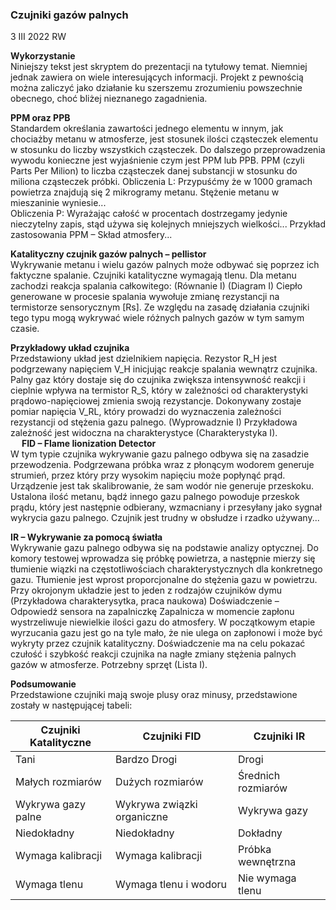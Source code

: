 ### Czujniki gazów palnych
3 III 2022 RW

**Wykorzystanie**<br/>
Niniejszy tekst jest skryptem do prezentacji na tytułowy temat. Niemniej jednak zawiera on wiele interesujących informacji. Projekt z pewnością można zaliczyć jako działanie ku szerszemu zrozumieniu powszechnie obecnego, choć bliżej nieznanego zagadnienia.

**PPM oraz PPB**<br/>
Standardem określania zawartości jednego elementu w innym, jak chociażby metanu w atmosferze, jest stosunek ilości cząsteczek elementu w stosunku do liczby wszystkich cząsteczek. Do dalszego przeprowadzenia wywodu konieczne jest wyjaśnienie czym jest PPM lub PPB. PPM (czyli Parts Per Milion) to liczba cząsteczek danej substancji w stosunku do miliona cząsteczek próbki. 
Obliczenia L: Przypuśćmy że w 1000 gramach powietrza znajdują się 2 mikrogramy metanu. Stężenie metanu w mieszaninie wyniesie...	
Obliczenia P: Wyrażając całość w procentach dostrzegamy jedynie nieczytelny zapis, stąd używa się kolejnych mniejszych wielkości... Przykład zastosowania PPM – Skład atmosfery... <br/>

**Katalityczny czujnik gazów palnych – pellistor**<br/>
Wykrywanie metanu i wielu gazów palnych może odbywać się poprzez ich faktyczne spalanie. Czujniki katalityczne wymagają tlenu. Dla metanu zachodzi reakcja spalania całkowitego: (Równanie I)
(Diagram I) Ciepło generowane w procesie spalania wywołuje zmianę rezystancji na termistorze sensorycznym [Rs]. Ze względu na zasadę działania czujniki tego typu  mogą wykrywać wiele różnych palnych gazów w tym samym czasie.<br/>

**Przykładowy układ czujnika**<br/>
Przedstawiony układ jest dzielnikiem napięcia. Rezystor R_H jest podgrzewany napięciem V_H inicjując reakcje spalania wewnątrz czujnika. Palny gaz który dostaje się do czujnika zwiększa intensywność reakcji i cieplnie wpływa na termistor R_S, 
który w zależności od charakterystyki prądowo-napięciowej zmienia swoją rezystancje. Dokonywany zostaje pomiar napięcia V_RL, który prowadzi do wyznaczenia zależności rezystancji od stężenia gazu palnego. (Wyprowadznie I)
Przykładowa zależność jest widoczna na charakterystyce (Charakterystyka I).<br/>
 
**FID – Flame Iionization Detector**<br/>
W tym typie czujnika wykrywanie gazu palnego odbywa się na zasadzie przewodzenia. Podgrzewana próbka wraz z płonącym wodorem generuje strumień, przez który przy wysokim napięciu może popłynąć prąd. Urządzenie jest tak skalibrowanie, że sam wodór nie generuje przeskoku. Ustalona ilość metanu, bądź innego gazu palnego powoduje przeskok prądu, który jest następnie odbierany, wzmacniany i przesyłany jako sygnał wykrycia gazu palnego. Czujnik jest trudny w obsłudze i rzadko używany...<br/>

**IR – Wykrywanie za pomocą światła**<br/>
Wykrywanie gazu palnego odbywa się na podstawie analizy optycznej. Do komory testowej wprowadza się próbkę powietrza, a następnie mierzy się tłumienie wiązki na częstotliwościach charakterystycznych dla konkretnego gazu. Tłumienie jest wprost proporcjonalne do stężenia gazu w powietrzu. Przy okrojonym układzie jest to jeden z rodzajów czujników dymu (Przykładowa charakterysytka, praca naukowa)
Doświadczenie – Odpowiedź sensora na zapalniczkę
Zapalnicza w momencie zapłonu wystrzeliwuje niewielkie ilości gazu do atmosfery. W początkowym etapie wyrzucania gazu jest go na tyle mało, że nie ulega on zapłonowi i może być wykryty przez czujnik katalityczny. Doświadczenie ma na celu pokazać czułość i szybkość reakcji czujnika na nagłe zmiany stężenia palnych gazów w atmosferze. Potrzebny sprzęt (Lista I).<br/>

**Podsumowanie**<br/>
Przedstawione czujniki mają swoje plusy oraz minusy, przedstawione zostały w następującej tabeli:

| Czujniki Katalityczne  | Czujniki FID | Czujniki IR |
|---|---|---|
| Tani | Bardzo Drogi | Drogi |
| Małych rozmiarów | Dużych rozmiarów | Średnich rozmiarów |
| Wykrywa gazy palne | Wykrywa związki organiczne | Wykrywa gazy |
| Niedokładny | Niedokładny | Dokładny |
| Wymaga kalibracji | Wymaga kalibracji | Próbka wewnętrzna |
| Wymaga tlenu | Wymaga tlenu i wodoru | Nie wymaga tlenu |
